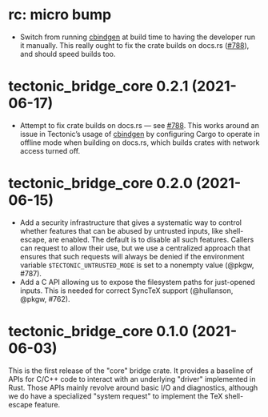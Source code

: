 # rc: micro bump

- Switch from running [cbindgen] at build time to having the developer run it
  manually. This really ought to fix the crate builds on docs.rs ([#788]), and
  should speed builds too.

[cbindgen]: https://github.com/eqrion/cbindgen
[#788]: https://github.com/tectonic-typesetting/tectonic/issues/788


# tectonic_bridge_core 0.2.1 (2021-06-17)

- Attempt to fix crate builds on docs.rs — see [#788]. This works around an
  issue in Tectonic’s usage of [cbindgen] by configuring Cargo to operate in
  offline mode when building on docs.rs, which builds crates with network access
  turned off.

[#788]: https://github.com/tectonic-typesetting/tectonic/issues/788
[cbindgen]: https://github.com/eqrion/cbindgen


# tectonic_bridge_core 0.2.0 (2021-06-15)

- Add a security infrastructure that gives a systematic way to control whether
  features that can be abused by untrusted inputs, like shell-escape, are
  enabled. The default is to disable all such features. Callers can request to
  allow their use, but we use a centralized approach that ensures that such
  requests will always be denied if the environment variable
  `$TECTONIC_UNTRUSTED_MODE` is set to a nonempty value (@pkgw, #787).
- Add a C API allowing us to expose the filesystem paths for just-opened
  inputs. This is needed for correct SyncTeX support (@hullanson, @pkgw, #762).


# tectonic_bridge_core 0.1.0 (2021-06-03)

This is the first release of the "core" bridge crate. It provides a baseline of
APIs for C/C++ code to interact with an underlying "driver" implemented in Rust.
Those APIs mainly revolve around basic I/O and diagnostics, although we do have
a specialized "system request" to implement the TeX shell-escape feature.

